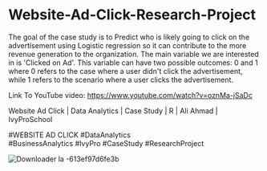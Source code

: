 # Website-Ad-Click-Research-Project
The goal of the case study is to Predict who is likely going to click on the advertisement using Logistic regression so it can contribute to the more revenue generation to the organization. The main variable we are interested in is 'Clicked on Ad'. This variable can have two possible outcomes: 0 and 1 where 0 refers to the case where a user didn't click the advertisement, while 1 refers to the scenario where a user clicks the advertisement.

Link To YouTube video:
https://www.youtube.com/watch?v=oznMa-jSaDc

Website Ad Click | Data Analytics | Case Study | R | Ali Ahmad | IvyProSchool

#WEBSITE AD CLICK
#DataAnalytics  
#BusinessAnalytics 
#IvyPro 
#CaseStudy 
#ResearchProject

![Downloader la -613ef97d6fe3b](https://user-images.githubusercontent.com/88396377/133192660-d4c62f50-792b-4359-b397-74a4f7debd09.jpg)
